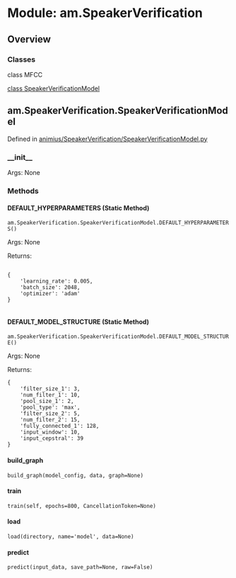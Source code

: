 # Module: am.SpeakerVerification

## Overview

### Classes

class MFCC

[class SpeakerVerificationModel](https://gundammc.github.io/animius/python/am.SpeakerVerification/#amspeakerverificationmodel)

## am.SpeakerVerification.SpeakerVerificationModel

Defined in [animius/SpeakerVerification/SpeakerVerificationModel.py](https://github.com/gundamMC/animius/blob/master/animius/SpeakerVerification/SpeakerVerificationModel.py)

### \_\_init\_\_

Args: None

### Methods

#### DEFAULT_HYPERPARAMETERS (Static Method)

```am.SpeakerVerification.SpeakerVerificationModel.DEFAULT_HYPERPARAMETERS()```


Args: None

Returns: 

```

{
    'learning_rate': 0.005,
    'batch_size': 2048,
    'optimizer': 'adam'
}
        
```

#### DEFAULT_MODEL_STRUCTURE (Static Method)

```am.SpeakerVerification.SpeakerVerificationModel.DEFAULT_MODEL_STRUCTURE()```


Args: None

Returns: 

```
{
    'filter_size_1': 3,
    'num_filter_1': 10,
    'pool_size_1': 2,
    'pool_type': 'max',
    'filter_size_2': 5,
    'num_filter_2': 15,
    'fully_connected_1': 128,
    'input_window': 10,
    'input_cepstral': 39
}
```

#### build_graph

```build_graph(model_config, data, graph=None)```

#### train

```train(self, epochs=800, CancellationToken=None)```

#### load

```load(directory, name='model', data=None)```

#### predict

```predict(input_data, save_path=None, raw=False)```
